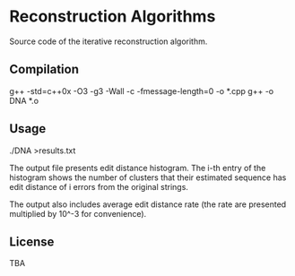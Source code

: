 # Reconstruction Algorithms

Source code of the iterative reconstruction algorithm.
 

## Compilation

  g++ -std=c++0x -O3 -g3 -Wall -c -fmessage-length=0 -o *.cpp
  g++ -o DNA *.o


## Usage

./DNA >results.txt

The output file presents edit distance histogram. The i-th entry of the histogram shows the number of clusters that their estimated sequence has edit distance of i errors from the original strings. 

The output also includes average edit distance rate (the rate are presented multiplied by 10^-3 for convenience).

## 

## License
TBA
